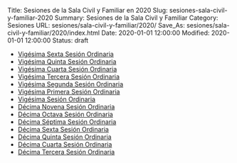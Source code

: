 Title: Sesiones de la Sala Civil y Familiar en 2020
Slug: sesiones-sala-civil-y-familiar-2020
Summary: Sesiones de la Sala Civil y Familiar
Category: Sesiones
URL: sesiones/sala-civil-y-familiar/2020/
Save_As: sesiones/sala-civil-y-familiar/2020/index.html
Date: 2020-01-01 12:00:00
Modified: 2020-01-01 12:00:00
Status: draft

- [Vigésima Sexta Sesión Ordinaria](vigesima-sexta-sesion-ordinaria/)
- [Vigésima Quinta Sesión Ordinaria](vigesima-quinta-sesion-ordinaria/)
- [Vigésima Cuarta Sesión Ordinaria](vigesima-cuarta-sesion-ordinaria/)
- [Vigésima Tercera Sesión Ordinaria](vigesima-tercera-sesion-ordinaria/)
- [Vigésima Segunda Sesión Ordinaria](vigesima-segunda-sesion-ordinaria/)
- [Vigésima Primera Sesión Ordinaria](vigesima-primera-sesion-ordinaria/)
- [Vigésima Sesión Ordinaria](vigesima-sesion-ordinaria/)
- [Décima Novena Sesión Ordinaria](decima-novena-sesion-ordinaria/)
- [Décima Octava Sesión Ordinaria](decima-octava-sesion-ordinaria/)
- [Décima Séptima Sesión Ordinaria](decima-septima-sesion-ordinaria/)
- [Décima Sexta Sesión Ordinaria](decima-sexta-sesion-ordinaria/)
- [Décima Quinta Sesión Ordinaria](decima-quinta-sesion-ordinaria/)
- [Décima Cuarta Sesión Ordinaria](decima-cuarta-sesion-ordinaria/)
- [Décima Tercera Sesión Ordinaria](decimo-tercera-sesion-ordinaria/)


